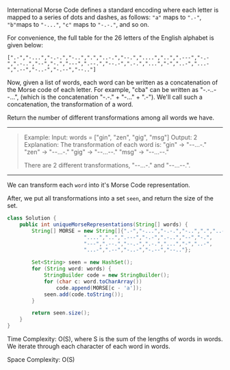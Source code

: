 International Morse Code defines a standard encoding where each letter is mapped to a series of dots and dashes, as follows: `"a"` maps to `".-"`, `"b"`maps to `"-..."`, `"c"` maps to `"-.-."`, and so on.

For convenience, the full table for the 26 letters of the English alphabet is given below:

`[".-","-...","-.-.","-..",".","..-.","--.","....","..",".---","-.-",".-..","--","-.","---",".--.","--.-",".-.","...","-","..-","...-",".--","-..-","-.--","--.."]`

Now, given a list of words, each word can be written as a concatenation of the Morse code of each letter. For example, "cba" can be written as "-.-..--...", (which is the concatenation "-.-." + "-..." + ".-"). We'll call such a concatenation, the transformation of a word.

Return the number of different transformations among all words we have.

---

> Example:
> Input: words = ["gin", "zen", "gig", "msg"]
> Output: 2
> Explanation: 
> The transformation of each word is:
> "gin" -> "--...-."
> "zen" -> "--...-."
> "gig" -> "--...--."
> "msg" -> "--...--."
>
> There are 2 different transformations, "--...-." and "--...--.".

---

We can transform each `word` into it's Morse Code representation.

After, we put all transformations into a set `seen`, and return the size of the set.

```JAVA
class Solution {
    public int uniqueMorseRepresentations(String[] words) {
        String[] MORSE = new String[]{".-","-...","-.-.","-..",".","..-.","--.",
                         "....","..",".---","-.-",".-..","--","-.",
                         "---",".--.","--.-",".-.","...","-","..-",
                         "...-",".--","-..-","-.--","--.."};

        Set<String> seen = new HashSet();
        for (String word: words) {
            StringBuilder code = new StringBuilder();
            for (char c: word.toCharArray())
                code.append(MORSE[c - 'a']);
            seen.add(code.toString());
        }

        return seen.size();
    }
}
```

Time Complexity: O(S), where S is the sum of the lengths of words in words. We iterate through each character of each word in words.

Space Complexity: O(S)